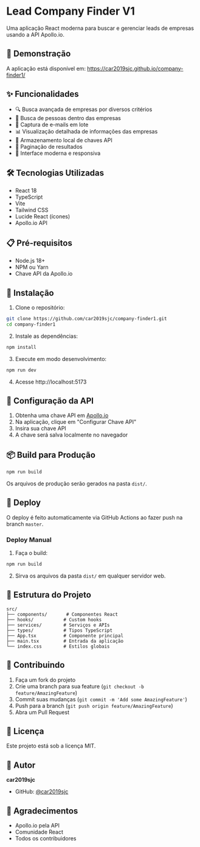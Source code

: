 # Lead Company Finder V1

Uma aplicação React moderna para buscar e gerenciar leads de empresas usando a API Apollo.io.

## 🚀 Demonstração

A aplicação está disponível em: https://car2019sjc.github.io/company-finder1/

## ✨ Funcionalidades

- 🔍 Busca avançada de empresas por diversos critérios
- 👥 Busca de pessoas dentro das empresas
- 📧 Captura de e-mails em lote
- 📊 Visualização detalhada de informações das empresas
- 💾 Armazenamento local de chaves API
- 📄 Paginação de resultados
- 🎨 Interface moderna e responsiva

## 🛠️ Tecnologias Utilizadas

- React 18
- TypeScript
- Vite
- Tailwind CSS
- Lucide React (ícones)
- Apollo.io API

## 📋 Pré-requisitos

- Node.js 18+ 
- NPM ou Yarn
- Chave API da Apollo.io

## 🔧 Instalação

1. Clone o repositório:
```bash
git clone https://github.com/car2019sjc/company-finder1.git
cd company-finder1
```

2. Instale as dependências:
```bash
npm install
```

3. Execute em modo desenvolvimento:
```bash
npm run dev
```

4. Acesse http://localhost:5173

## 🔑 Configuração da API

1. Obtenha uma chave API em [Apollo.io](https://www.apollo.io)
2. Na aplicação, clique em "Configurar Chave API"
3. Insira sua chave API
4. A chave será salva localmente no navegador

## 📦 Build para Produção

```bash
npm run build
```

Os arquivos de produção serão gerados na pasta `dist/`.

## 🚀 Deploy

O deploy é feito automaticamente via GitHub Actions ao fazer push na branch `master`.

### Deploy Manual

1. Faça o build:
```bash
npm run build
```

2. Sirva os arquivos da pasta `dist/` em qualquer servidor web.

## 📝 Estrutura do Projeto

```
src/
├── components/       # Componentes React
├── hooks/           # Custom hooks
├── services/        # Serviços e APIs
├── types/           # Tipos TypeScript
├── App.tsx          # Componente principal
├── main.tsx         # Entrada da aplicação
└── index.css        # Estilos globais
```

## 🤝 Contribuindo

1. Faça um fork do projeto
2. Crie uma branch para sua feature (`git checkout -b feature/AmazingFeature`)
3. Commit suas mudanças (`git commit -m 'Add some AmazingFeature'`)
4. Push para a branch (`git push origin feature/AmazingFeature`)
5. Abra um Pull Request

## 📄 Licença

Este projeto está sob a licença MIT.

## 👤 Autor

**car2019sjc**

- GitHub: [@car2019sjc](https://github.com/car2019sjc)

## 🙏 Agradecimentos

- Apollo.io pela API
- Comunidade React
- Todos os contribuidores
